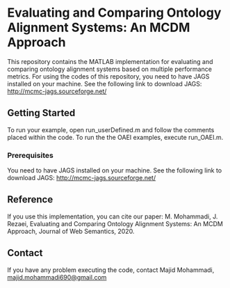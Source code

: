 # Evaluating and Comparing Ontology Alignment Systems: An MCDM Approach

This repository contains the MATLAB implementation for evaluating and comparing ontology alignment systems based on multiple performance metrics. For using the codes of this repository, you need to have JAGS installed on your machine. See the following link to download JAGS:
http://mcmc-jags.sourceforge.net/

## Getting Started

To run your example, open run_userDefined.m and follow the comments placed within the code.
To run the the OAEI examples, execute run_OAEI.m.


### Prerequisites

You need to have JAGS installed on your machine. See the following link to download JAGS:
http://mcmc-jags.sourceforge.net/


## Reference

If you use this implementation, you can cite our paper:
M. Mohammadi, J. Rezaei, Evaluating and Comparing Ontology Alignment Systems: An MCDM Approach, Journal of Web Semantics, 2020.

## Contact

If you have any problem executing the code, contact Majid Mohammadi, majid.mohammadi690@gmail.com
